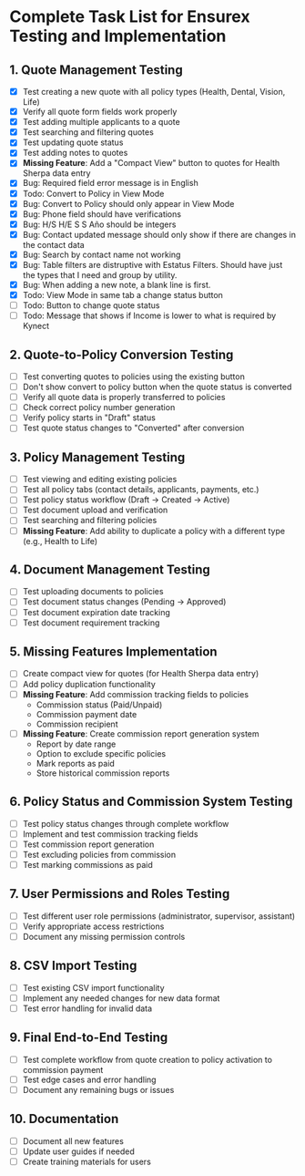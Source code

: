 # Complete Task List for Ensurex Testing and Implementation

## 1. Quote Management Testing

-   [x] Test creating a new quote with all policy types (Health, Dental, Vision, Life)
-   [x] Verify all quote form fields work properly
-   [x] Test adding multiple applicants to a quote
-   [x] Test searching and filtering quotes
-   [x] Test updating quote status
-   [x] Test adding notes to quotes
-   [x] **Missing Feature**: Add a "Compact View" button to quotes for Health Sherpa data entry
-   [x] Bug: Required field error message is in English
-   [x] Todo: Convert to Policy in View Mode
-   [x] Bug: Convert to Policy should only appear in View Mode
-   [x] Bug: Phone field should have verifications
-   [x] Bug: H/S H/E S S Año should be integers
-   [x] Bug: Contact updated message should only show if there are changes in the contact data
-   [x] Bug: Search by contact name not working
-   [x] Bug: Table filters are distruptive with Estatus Filters. Should have just the types that I need and group by utility.
-   [x] Bug: When adding a new note, a blank line is first.
-   [x] Todo: View Mode in same tab a change status button
-   [ ] Todo: Button to change quote status
-   [ ] Todo: Message that shows if Income is lower to what is required by Kynect

## 2. Quote-to-Policy Conversion Testing

-   [ ] Test converting quotes to policies using the existing button
-   [ ] Don't show convert to policy button when the quote status is converted
-   [ ] Verify all quote data is properly transferred to policies
-   [ ] Check correct policy number generation
-   [ ] Verify policy starts in "Draft" status
-   [ ] Test quote status changes to "Converted" after conversion

## 3. Policy Management Testing

-   [ ] Test viewing and editing existing policies
-   [ ] Test all policy tabs (contact details, applicants, payments, etc.)
-   [ ] Test policy status workflow (Draft → Created → Active)
-   [ ] Test document upload and verification
-   [ ] Test searching and filtering policies
-   [ ] **Missing Feature**: Add ability to duplicate a policy with a different type (e.g., Health to Life)

## 4. Document Management Testing

-   [ ] Test uploading documents to policies
-   [ ] Test document status changes (Pending → Approved)
-   [ ] Test document expiration date tracking
-   [ ] Test document requirement tracking

## 5. Missing Features Implementation

-   [ ] Create compact view for quotes (for Health Sherpa data entry)
-   [ ] Add policy duplication functionality
-   [ ] **Missing Feature**: Add commission tracking fields to policies
    -   Commission status (Paid/Unpaid)
    -   Commission payment date
    -   Commission recipient
-   [ ] **Missing Feature**: Create commission report generation system
    -   Report by date range
    -   Option to exclude specific policies
    -   Mark reports as paid
    -   Store historical commission reports

## 6. Policy Status and Commission System Testing

-   [ ] Test policy status changes through complete workflow
-   [ ] Implement and test commission tracking fields
-   [ ] Test commission report generation
-   [ ] Test excluding policies from commission
-   [ ] Test marking commissions as paid

## 7. User Permissions and Roles Testing

-   [ ] Test different user role permissions (administrator, supervisor, assistant)
-   [ ] Verify appropriate access restrictions
-   [ ] Document any missing permission controls

## 8. CSV Import Testing

-   [ ] Test existing CSV import functionality
-   [ ] Implement any needed changes for new data format
-   [ ] Test error handling for invalid data

## 9. Final End-to-End Testing

-   [ ] Test complete workflow from quote creation to policy activation to commission payment
-   [ ] Test edge cases and error handling
-   [ ] Document any remaining bugs or issues

## 10. Documentation

-   [ ] Document all new features
-   [ ] Update user guides if needed
-   [ ] Create training materials for users
